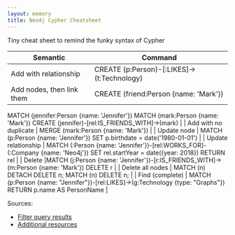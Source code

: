```yaml
---
layout: memory
title: Neo4j Cypher Cheatsheet
---
```

Tiny cheat sheet to remind the funky syntax of Cypher

| Semantic |  Command |
| ---------| -------- |
| Add with relationship | CREATE (p:Person)-[:LIKES]->(t:Technology)|
| Add nodes, then link them | CREATE (friend:Person {name: 'Mark'})
MATCH (jennifer:Person {name: 'Jennifer'})
MATCH (mark:Person {name: 'Mark'})
CREATE (jennifer)-[rel:IS_FRIENDS_WITH]->(mark) |
| Add with no duplicate | MERGE (mark:Person {name: 'Mark'}) |
| Update node | MATCH (p:Person {name: 'Jennifer'})
SET p.birthdate = date('1980-01-01') |
| Update relationship | MATCH (:Person {name: 'Jennifer'})-[rel:WORKS_FOR]-(:Company {name: 'Neo4j'})
SET rel.startYear = date({year: 2018})
RETURN rel |
| Delete |MATCH (j:Person {name: 'Jennifer'})-[r:IS_FRIENDS_WITH]->(m:Person {name: 'Mark'})
DELETE r |
| Delete all nodes | MATCH (n) DETACH DELETE n;
MATCH (n) DELETE n; |
| Find (complete) | MATCH (p:Person {name: "Jennifer"})-[rel:LIKES]->(g:Technology {type: "Graphs"}) RETURN p.name AS PersonName |

Sources:

* [Filter query results](https://neo4j.com/developer/filtering-query-results/)
* [Additional resources](https://neo4j.com/docs/cypher-refcard/current/)
